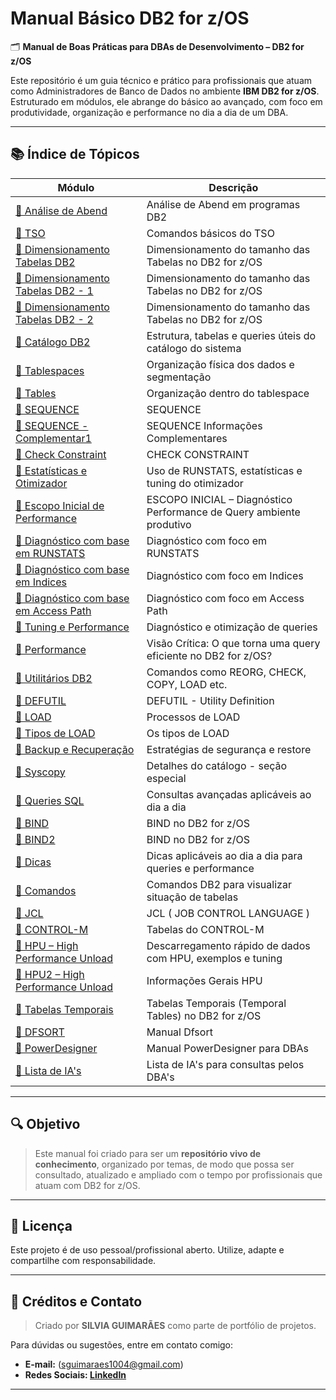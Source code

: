 # Manual Básico DB2 for z/OS

🗂️ **Manual de Boas Práticas para DBAs de Desenvolvimento – DB2 for z/OS**

Este repositório é um guia técnico e prático para profissionais que atuam como Administradores de Banco de Dados no ambiente **IBM DB2 for z/OS**. Estruturado em módulos, ele abrange do básico ao avançado, com foco em produtividade, organização e performance no dia a dia de um DBA.

---

## 📚 Índice de Tópicos

| Módulo | Descrição |
|--------|-----------|
| [📁 Análise de Abend](abend/abend.md) | Análise de Abend em programas DB2 |
| [📁 TSO](tso/tso.md) | Comandos básicos do TSO |
| [📁 Dimensionamento Tabelas DB2](dimensionamento/dimensionamento.md) | Dimensionamento do tamanho das Tabelas no DB2 for z/OS |
| [📁 Dimensionamento Tabelas DB2 - 1](dimensionamento-compl/dimensionamento-compl.md) | Dimensionamento do tamanho das Tabelas no DB2 for z/OS |
| [📁 Dimensionamento Tabelas DB2 - 2](dimensionamento-compl2/dimensionamento-2.md) | Dimensionamento do tamanho das Tabelas no DB2 for z/OS |
| [📁 Catálogo DB2](catalogo/catalogo-db2.md) | Estrutura, tabelas e queries úteis do catálogo do sistema |
| [📁 Tablespaces](tablespaces/tablespaces.md) | Organização física dos dados e segmentação |
| [📁 Tables](tables/tables.md) | Organização dentro do tablespace |
| [📁 SEQUENCE](sequence/sequence.md) | SEQUENCE |
| [📁 SEQUENCE - Complementar1](sequence-compl1/sequence-compl1.md) | SEQUENCE Informações Complementares |
| [📁 Check Constraint](check-constraint/check-constraint.md) | CHECK CONSTRAINT |
| [📁 Estatísticas e Otimizador](estatisticas/estatisticas.md) | Uso de RUNSTATS, estatísticas e tuning do otimizador |
| [📁 Escopo Inicial de Performance](escopo-inicial_performance/escopo-inicial-performance.md) | ESCOPO INICIAL – Diagnóstico Performance de Query ambiente produtivo |
| [📁 Diagnóstico com base em RUNSTATS](runstats/runstats.md) | Diagnóstico com foco em RUNSTATS |
| [📁 Diagnóstico com base em Indices](indices/indices.md) | Diagnóstico com foco em Indices |
| [📁 Diagnóstico com base em Access Path](access-path/access-path.md) | Diagnóstico com foco em Access Path |
| [📁 Tuning e Performance](desempenho/tunning-consultas.md) | Diagnóstico e otimização de queries |
| [📁 Performance](performance/performance.md) | Visão Crítica: O que torna uma query eficiente no DB2 for z/OS? |
| [📁 Utilitários DB2](utilitarios/utilities.md) | Comandos como REORG, CHECK, COPY, LOAD etc. |
| [📁 DEFUTIL](defutil/defutil.md) | DEFUTIL - Utility Definition |
| [📁 LOAD](load/load.md) | Processos de LOAD |
| [📁 Tipos de LOAD](tipos/tipos-de-load.md) | Os tipos de LOAD |
| [📁 Backup e Recuperação](backup-recuperacao/backup-recovery.md) | Estratégias de segurança e restore |
| [📁 Syscopy](syscopy/syscopy.md) | Detalhes do catálogo  - seção especial |
| [📁 Queries SQL](sql-avancado/sql-exemplos.md) | Consultas avançadas aplicáveis ao dia a dia |
| [📁 BIND](bind/bind.md) | BIND no DB2 for z/OS |
| [📁 BIND2](bind2/bind2.md) | BIND no DB2 for z/OS |
| [📁 Dicas](dicas/dicas.md) | Dicas aplicáveis ao dia a dia para queries e performance |
| [📁 Comandos](mandos/comandos.md) | Comandos DB2 para visualizar situação de tabelas |
| [📁 JCL](jcl/jcl.md) | JCL ( JOB CONTROL LANGUAGE ) |
| [📁 CONTROL-M ](controlm/controlm.md) | Tabelas do CONTROL-M |
| [📁 HPU – High Performance Unload](hpu/hpu.md) | Descarregamento rápido de dados com HPU, exemplos e tuning |
| [📁 HPU2 – High Performance Unload](hpu2/hpu2.md) | Informações Gerais HPU |
| [📁 Tabelas Temporais](tabelas-temporais/tabelas-temporais.md) | Tabelas Temporais (Temporal Tables) no DB2 for z/OS |
| [📁 DFSORT](dfsort/dfsort.md) | Manual Dfsort |
| [📁 PowerDesigner](powerdesigner/powerdesigner.md) | Manual PowerDesigner para DBAs |
| [📁 Lista de IA's](ia/ia-para-dba.md) | Lista de IA's para consultas pelos DBA's | 


---

## 🔍 Objetivo

> Este manual foi criado para ser um **repositório vivo de conhecimento**, organizado por temas, de modo que possa ser consultado, atualizado e ampliado com o tempo por profissionais que atuam com DB2 for z/OS.

---

## 📌 Licença

Este projeto é de uso pessoal/profissional aberto. Utilize, adapte e compartilhe com responsabilidade.

---

## 📌 Créditos e Contato

> Criado por **SILVIA GUIMARÃES** como parte de portfólio de projetos.

Para dúvidas ou sugestões, entre em contato comigo:
- **E-mail:** (sguimaraes1004@gmail.com)
- **Redes Sociais: [LinkedIn](https://www.linkedin.com/in/silvia-maria-guimar%C3%A3es-costa-3a01b423b)**
  
---
